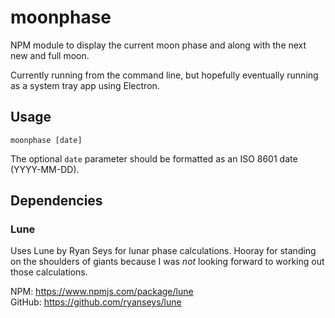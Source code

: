 # moonphase

NPM module to display the current moon phase and along with the next new and full moon.

Currently running from the command line, but hopefully eventually running as a system tray app using Electron.

## Usage
```
moonphase [date]
```

The optional `date` parameter should be formatted as an ISO 8601 date (YYYY-MM-DD).

## Dependencies

### Lune

Uses Lune by Ryan Seys for lunar phase calculations. Hooray for standing on the shoulders of giants because I was *not* looking forward to working out those calculations.

NPM: https://www.npmjs.com/package/lune  
GitHub: https://github.com/ryanseys/lune
